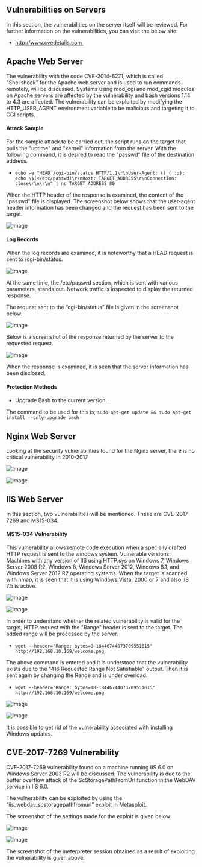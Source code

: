 ## Vulnerabilities on Servers

In this section, the vulnerabilities on the server itself will be reviewed. For further information on the vulnerabilities, you can visit the below site:

- http://www.cvedetails.com 

## Apache Web Server

The vulnerability with the code CVE-2014-6271, which is called "Shellshock" for the Apache web server and is used to run commands remotely, will be discussed. Systems using mod_cgi and mod_cgid modules on Apache servers are affected by the vulnerability and bash versions 1.14 to 4.3 are affected. The vulnerability can be exploited by modifying the HTTP_USER_AGENT environment variable to be malicious and targeting it to CGI scripts.

#### Attack Sample

For the sample attack to be carried out, the script runs on the target that pulls the "uptime" and "kernel" information from the server. With the following command, it is desired to read the "passwd" file of the destination address.

- `echo -e "HEAD /cgi-bin/status HTTP/1.1\r\nUser-Agent: () { :;}; echo \$(</etc/passwd)\r\nHost: TARGET_ADDRESS\r\nConnection: close\r\n\r\n" | nc TARGET_ADDRESS 80`

When the HTTP header of the response is examined, the content of the "passwd" file is displayed. The screenshot below shows that the user-agent header information has been changed and the request has been sent to the target.

![Image](/img/servervulns1.png)

#### Log Records

When the log records are examined, it is noteworthy that a HEAD request is sent to /cgi-bin/status.

![Image](/img/servervulns2.png)

At the same time, the /etc/passwd section, which is sent with various parameters, stands out. Network traffic is inspected to display the returned response.

The request sent to the “cgi-bin/status” file is given in the screenshot below.

![Image](/img/servervulns3.png)

Below is a screenshot of the response returned by the server to the requested request.

![Image](/img/servervulns4.png)

When the response is examined, it is seen that the server information has been disclosed.

#### Protection Methods

- Upgrade Bash to the current version.

The command to be used for this is; `sudo apt-get update && sudo apt-get install --only-upgrade bash` 

## Nginx Web Server

Looking at the security vulnerabilities found for the Nginx server, there is no critical vulnerability in 2010-2017

![Image](/img/servervulns5.png)

![Image](/img/servervulns7.png)

## IIS Web Server

In this section, two vulnerabilities will be mentioned. These are CVE-2017-7269 and MS15-034.

#### MS15-034 Vulnerability

This vulnerability allows remote code execution when a specially crafted HTTP request is sent to the windows system. Vulnerable versions: Machines with any version of IIS using HTTP.sys on Windows 7, Windows Server 2008 R2, Windows 8, Windows Server 2012, Windows 8.1, and Windows Server 2012 R2 operating systems. When the target is scanned with nmap, it is seen that it is using Windows Vista, 2000 or 7 and also IIS 7.5 is active.

![Image](/img/servervulns8.png)

![Image](/img/servervulns9.png)

In order to understand whether the related vulnerability is valid for the target, HTTP request with the "Range" header is sent to the target. The added range will be processed by the server. 

- `wget --header="Range: bytes=0-18446744073709551615" http://192.168.10.169/welcome.png`

The above command is entered and it is understood that the vulnerability exists due to the "416 Requested Range Not Satisfiable" output. Then it is sent again by changing the Range and is under overload.

- `wget --header="Range: bytes=18-18446744073709551615" http://192.168.10.169/welcome.png`

![Image](/img/servervulns10.png)

![Image](/img/servervulns11.png)

It is possible to get rid of the vulnerability associated with installing Windows updates.

## CVE-2017-7269 Vulnerability

CVE-2017-7269 vulnerability found on a machine running IIS 6.0 on Windows Server 2003 R2 will be discussed. The vulnerability is due to the buffer overflow attack of the ScStoragePathFromUrl function in the WebDAV service in IIS 6.0.

The vulnerability can be exploited by using the “iis_webdav_scstoragepathfromurl” exploit in Metasploit.

The screenshot of the settings made for the exploit is given below:

![Image](/img/servervulns12.png)

![Image](/img/servervulns13.png)

The screenshot of the meterpreter session obtained as a result of exploiting the vulnerability is given above.






























